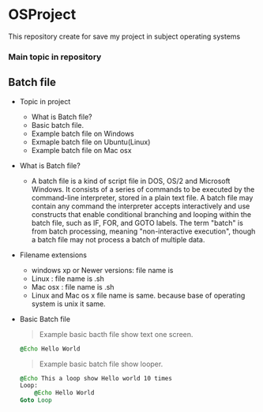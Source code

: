 # OSProject
This repository create for save my project in subject operating systems
### Main topic in repository


## Batch file
* Topic in project
    * What is Batch file?
    * Basic batch file.
    * Example batch file on Windows
    * Exmaple batch file on Ubuntu(Linux)
    * Example batch file on Mac osx

* What is Batch file?
    * A batch file is a kind of script file in DOS, OS/2 and Microsoft Windows. It consists of a series of commands to be executed by the command-line interpreter, stored in a plain text file. A batch file may contain any command the interpreter accepts interactively and use constructs that enable conditional branching and looping within the batch file, such as IF, FOR, and GOTO labels. The term "batch" is from batch processing, meaning "non-interactive execution", though a batch file may not process a batch of multiple data.

* Filename extensions
    * windows xp or Newer versions: file name is
    * Linux : file name is .sh
    * Mac osx : file name is .sh
    * Linux and Mac os x file name is same. because base of operating system is unix it same.

* Basic Batch file
    > Example basic bacth file show text one screen.
    ```bat
    @Echo Hello World
    ```

    > Example basic batch file show looper.
    ```bat
    @Echo This a loop show Hello world 10 times
    Loop:
        @Echo Hello World
    Goto Loop
    ```


